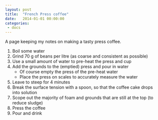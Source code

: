 ```yaml
---
layout: post
title:  "French Press coffee"
date:   2014-01-01 00:00:00
categories:
 - docs
---
```


A page keeping my notes on making a tasty press coffee.

1. Boil some water
2. Grind 70 g of beans per litre (as coarse and consistent as possible)
3. Use a small amount of water to pre-heat the press and cup
4. Add the grounds to the (emptied) press and pour in water
    * Of course empty the press of the pre-heat water
    * Place the press on scales to accurately measure the water
5. Leave to steep for 4 minutes
6. Break the surface tension with a spoon, so that the coffee cake drops into
solution
7. Scope out the majority of foam and grounds that are still at the top (to
reduce sludge)
8. Press the coffee
9. Pour and drink
